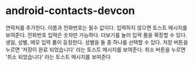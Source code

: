 # android-contacts-devcon

연락처를 추가한다.
이름과 전화번호는 필수 값이다.
입력하지 않으면 토스트 메시지를 보여준다.
전화번호 입력은 숫자만 가능하다.
더보기를 눌러 입력 폼을 확장할 수 있다.
생일, 성별, 메모 입력 폼이 등장한다.
성별을 둘 중 하나를 선택할 수 있다.
저장 버튼을 누르면 '저장이 완료 되었습니다' 라는 토스트 메시지를 보여준다.
취소 버튼을 누르면 '취소 되었습니다' 라는 토스트 메시지를 보여준다
